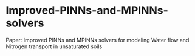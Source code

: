 # Improved-PINNs-and-MPINNs-solvers
Paper: Improved PINNs and MPINNs solvers for modeling Water flow and Nitrogen transport in unsaturated soils
